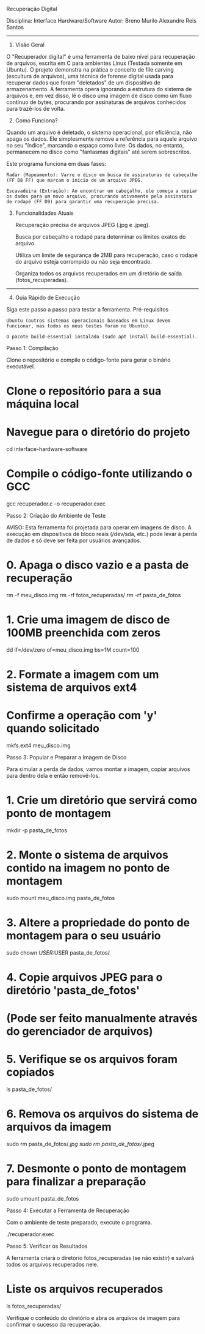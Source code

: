 
Recuperação Digital

Disciplina: Interface Hardware/Software
Autor: Breno Murilo Alexandre Reis Santos

---

1. Visão Geral

O "Recuperador digital" é uma ferramenta de baixo nível para recuperação de arquivos, escrita em C para ambientes Linux (Testada somente em Ubuntu). 
O projeto demonstra na prática o conceito de file carving (escultura de arquivos), uma técnica de forense digital usada para recuperar dados que foram "deletados" de um dispositivo de armazenamento.
A ferramenta opera ignorando a estrutura do sistema de arquivos e, em vez disso, lê o disco uma imagem de disco como um fluxo contínuo de bytes, procurando por assinaturas de arquivos conhecidos para trazê-los de volta.

2. Como Funciona?

Quando um arquivo é deletado, o sistema operacional, por eficiência, não apaga os dados. Ele simplesmente remove a referência para aquele arquivo no seu "índice", marcando o espaço como livre. Os dados, no entanto, permanecem no disco como "fantasmas digitais" até serem sobrescritos.

Este programa funciona em duas fases:

    Radar (Mapeamento): Varre o disco em busca de assinaturas de cabeçalho (FF D8 FF) que marcam o início de um arquivo JPEG.

    Escavadeira (Extração): Ao encontrar um cabeçalho, ele começa a copiar os dados para um novo arquivo, procurando ativamente pela assinatura de rodapé (FF D9) para garantir uma recuperação precisa.

3. Funcionalidades Atuais

    Recuperação precisa de arquivos JPEG (.jpg e .jpeg).

    Busca por cabeçalho e rodapé para determinar os limites exatos do arquivo.

    Utiliza um limite de segurança de 2MB para recuperação, caso o rodapé do arquivo esteja corrompido ou não seja encontrado.

    Organiza todos os arquivos recuperados em um diretório de saída (fotos_recuperadas).

---

4. Guia Rápido de Execução

Siga este passo a passo para testar a ferramenta.
Pré-requisitos

    Ubuntu (outros sistemas operacionais baseados em Linux devem funcionar, mas todos os meus testes foram no Ubuntu).

    O pacote build-essential instalado (sudo apt install build-essential).

Passo 1: Compilação

Clone o repositório e compile o código-fonte para gerar o binário executável.

# Clone o repositório para a sua máquina local

# Navegue para o diretório do projeto
cd interface-hardware-software

# Compile o código-fonte utilizando o GCC
gcc recuperador.c -o recuperador.exec

Passo 2: Criação do Ambiente de Teste

AVISO: Esta ferramenta foi projetada para operar em imagens de disco. A execução em dispositivos de bloco reais (/dev/sda, etc.) pode levar à perda de dados e só deve ser feita por usuários avançados.

# 0. Apaga o disco vazio e a pasta de recuperação
rm -f meu_disco.img
rm -rf fotos_recuperadas/
rm -rf pasta_de_fotos

# 1. Crie uma imagem de disco de 100MB preenchida com zeros
dd if=/dev/zero of=meu_disco.img bs=1M count=100

# 2. Formate a imagem com um sistema de arquivos ext4
#    Confirme a operação com 'y' quando solicitado
mkfs.ext4 meu_disco.img

Passo 3: Popular e Preparar a Imagem de Disco

Para simular a perda de dados, vamos montar a imagem, copiar arquivos para dentro dela e então removê-los.

# 1. Crie um diretório que servirá como ponto de montagem
mkdir -p pasta_de_fotos

# 2. Monte o sistema de arquivos contido na imagem no ponto de montagem
sudo mount meu_disco.img pasta_de_fotos

# 3. Altere a propriedade do ponto de montagem para o seu usuário
sudo chown $USER:$USER pasta_de_fotos/

# 4. Copie arquivos JPEG para o diretório 'pasta_de_fotos'
#    (Pode ser feito manualmente através do gerenciador de arquivos)

# 5. Verifique se os arquivos foram copiados
ls pasta_de_fotos/

# 6. Remova os arquivos do sistema de arquivos da imagem
sudo rm pasta_de_fotos/*.jpg
sudo rm pasta_de_fotos/*.jpeg

# 7. Desmonte o ponto de montagem para finalizar a preparação
sudo umount pasta_de_fotos

Passo 4: Executar a Ferramenta de Recuperação

Com o ambiente de teste preparado, execute o programa.

./recuperador.exec

Passo 5: Verificar os Resultados

A ferramenta criará o diretório fotos_recuperadas (se não existir) e salvará todos os arquivos recuperados nele.

# Liste os arquivos recuperados
ls fotos_recuperadas/

Verifique o conteúdo do diretório e abra os arquivos de imagem para confirmar o sucesso da recuperação.